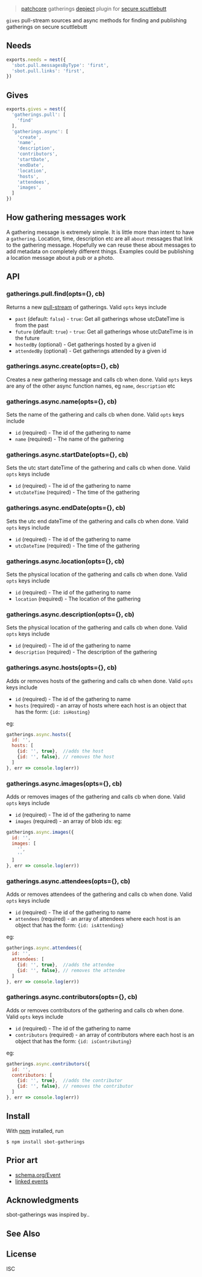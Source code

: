 > [patchcore](https://github.com/ssbc/patchcore) gatherings [depject](https://github.com/depject/depject) plugin for [secure scuttlebutt](https://github.com/ssbc/secure-scuttlebutt)

`gives` pull-stream sources and async methods for finding and publishing gatherings on secure scuttlebutt

## Needs
```js
exports.needs = nest({
  'sbot.pull.messagesByType': 'first',
  'sbot.pull.links': 'first',
})
```

## Gives
```js
exports.gives = nest({
  'gatherings.pull': [
    'find'
  ],
  'gatherings.async': [
    'create',
    'name',
    'description',
    'contributors',
    'startDate',
    'endDate',
    'location',
    'hosts',
    'attendees',
    'images',
  ]
})
```

## How gathering messages work

A gathering message is extremely simple. It is little more than intent to have a `gathering`. Location, time, description etc are all `about` messages that link to the gathering message. Hopefully we can reuse these about messages to add metadata on completely different things. Examples could be publishing a location message about a pub or a photo.

## API

### gatherings.pull.find(opts={}, cb)

Returns a new [pull-stream](https://pull-stream.github.io/) of gatherings. Valid `opts` keys include

- `past` (default: `false`) - `true`: Get all gatherings whose utcDateTime is from the past
- `future` (default: `true`) - `true`: Get all gatherings whose utcDateTime is in the future
- `hostedBy` (optional) - Get gatherings hosted by a given id
- `attendedBy` (optional) - Get gatherings attended by a given id

### gatherings.async.create(opts={}, cb)

Creates a new gathering message and calls cb when done. Valid `opts` keys are any of the other async function names, eg `name`, `description` etc

### gatherings.async.name(opts={}, cb)

Sets the name of the gathering and calls cb when done. Valid `opts` keys include

- `id` (required) - The id of the gathering to name
- `name` (required) - The name of the gathering 

### gatherings.async.startDate(opts={}, cb)

Sets the utc start dateTime of the gathering and calls cb when done. Valid `opts` keys include

- `id` (required) - The id of the gathering to name
- `utcDateTime` (required) - The time of the gathering 

### gatherings.async.endDate(opts={}, cb)

Sets the utc end dateTime of the gathering and calls cb when done. Valid `opts` keys include

- `id` (required) - The id of the gathering to name
- `utcDateTime` (required) - The time of the gathering 

### gatherings.async.location(opts={}, cb)

Sets the physical location of the gathering and calls cb when done. Valid `opts` keys include

- `id` (required) - The id of the gathering to name
- `location` (required) - The location of the gathering 

### gatherings.async.description(opts={}, cb)

Sets the physical location of the gathering and calls cb when done. Valid `opts` keys include

- `id` (required) - The id of the gathering to name
- `description` (required) - The description of the gathering 

### gatherings.async.hosts(opts={}, cb)

Adds or removes hosts of the gathering and calls cb when done. Valid `opts` keys include

- `id` (required) - The id of the gathering to name
- `hosts` (required) - an array of hosts where each host is an object that has the form:
  `{id: isHosting}`

eg:
```js
gatherings.async.hosts({
  id: '',
  hosts: [
    {id: '', true},  //adds the host
    {id: '', false}, // removes the host 
  ]
}, err => console.log(err))
```
### gatherings.async.images(opts={}, cb)

Adds or removes images of the gathering and calls cb when done. Valid `opts` keys include

- `id` (required) - The id of the gathering to name
- `images` (required) - an array of blob ids:
eg:
```js
gatherings.async.images({
  id: '',
  images: [
    '',
    ''
  ]
}, err => console.log(err))
```

### gatherings.async.attendees(opts={}, cb)

Adds or removes attendees of the gathering and calls cb when done. Valid `opts` keys include

- `id` (required) - The id of the gathering to name
- `attendees` (required) - an array of attendees where each host is an object that has the form:
  `{id: isAttending}`

eg:
```js
gatherings.async.attendees({
  id: '',
  attendees: [
    {id: '', true},  //adds the attendee
    {id: '', false}, // removes the attendee 
  ]
}, err => console.log(err))
```
### gatherings.async.contributors(opts={}, cb)

Adds or removes contributors of the gathering and calls cb when done. Valid `opts` keys include

- `id` (required) - The id of the gathering to name
- `contributors` (required) - an array of contributors where each host is an object that has the form:
  `{id: isContributing}`

eg:
```js
gatherings.async.contributors({
  id: '',
  contributors: [
    {id: '', true},  //adds the contributor
    {id: '', false}, // removes the contributor 
  ]
}, err => console.log(err))
```

## Install

With [npm](https://npmjs.org/) installed, run

```
$ npm install sbot-gatherings
```

## Prior art
- [schema.org/Event](https://schema.org/Event)
- [linked events](http://linkedevents.org/ontology/)

## Acknowledgments

sbot-gatherings was inspired by..

## See Also


## License

ISC
